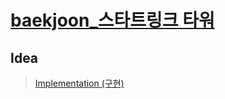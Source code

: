 # [baekjoon_스타트링크 타워](https://www.acmicpc.net/problem/1098)   
## Idea   
>  <a href="/Notes/구현" target="_blank">Implementation (구현)</a>   
>     